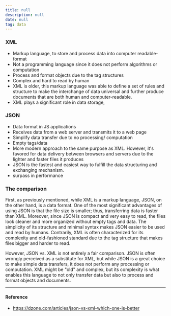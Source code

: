 ```yaml
---
title: null
description: null
date: null
tag: data
---
```


### XML

- Markup language, to store and process data into computer readable-format
- Not a programming language since it does not perform algorithms or computation
- Process and format objects due to the tag structures
- Complex and hard to read by human
- XML is older, this markup language was able to define a set of rules and structure to make the interchange of data universal and further produce documents that are both human and computer-readable.
- XML plays a significant role in data storage,

### JSON

- Data format in JS applications
- Receives data from a web server and transmits it to a web page
- Simplify data transfer due to no processing/ computation
- Empty tags/data
- More modern approach to the same purpose as XML. However, it's favored for data delivery between browsers and servers due to the lighter and faster files it produces
- JSON is the fastest and easiest way to fulfill the data structuring and exchanging mechanism.
- surpass in performance

### The comparison

First, as previously mentioned, while XML is a markup language, JSON, on the other hand, is a data format. One of the most significant advantages of using JSON is that the file size is smaller; thus, transferring data is faster than XML. Moreover, since JSON is compact and very easy to read, the files look cleaner and more organized without empty tags and data. The simplicity of its structure and minimal syntax makes JSON easier to be used and read by humans. Contrarily, XML is often characterized for its complexity and old-fashioned standard due to the tag structure that makes files bigger and harder to read.

However, JSON vs. XML is not entirely a fair comparison. JSON is often wrongly perceived as a substitute for XML, but while JSON is a great choice to make simple data transfers, it does not perform any processing or computation. XML might be "old" and complex, but its complexity is what enables this language to not only transfer data but also to process and format objects and documents.

---

#### Reference

- https://dzone.com/articles/json-vs-xml-which-one-is-better
